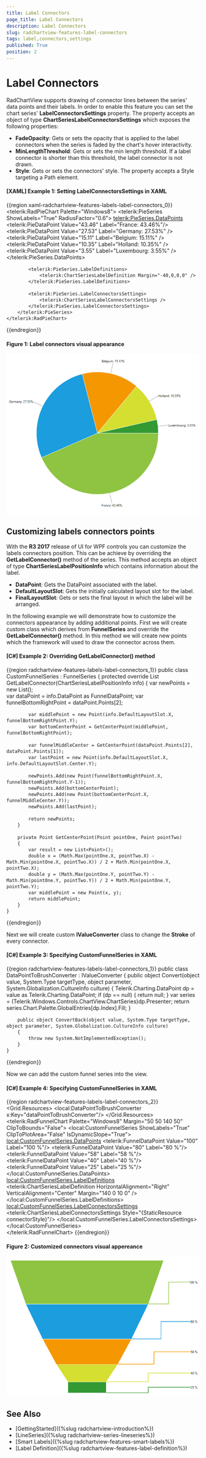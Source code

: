 ```yaml
---
title: Label Connectors
page_title: Label Connectors
description: Label Connectors
slug: radchartview-features-label-connectors
tags: label,connectors,settings
published: True
position: 2
---
```


# Label Connectors

RadChartView supports drawing of connector lines between the series' data points and their labels. In order to enable this feature you can set the chart series' __LabelConnectorsSettings__ property. The property accepts an object of type __ChartSeriesLabelConnectorsSettings__ which exposes the following properties:
* __FadeOpacity__: Gets or sets the opacity that is applied to the label connectors when the series is faded by the chart's hover interactivity.
* __MinLengthThreshold__: Gets or sets the min length threshold. If a label connector is shorter than this threshold, the label connector is not drawn.
* __Style__: Gets or sets the connectors' style. The property accepts a Style targeting a Path element.

#### __[XAML] Example 1: Setting LabelConnectorsSettings in XAML__
{{region xaml-radchartview-features-labels-label-connectors_0}}
	<telerik:RadPieChart Palette="Windows8">
		<telerik:PieSeries ShowLabels="True" RadiusFactor="0.6">
			<telerik:PieSeries.DataPoints>
				<telerik:PieDataPoint Value="43.46" Label="France: 43.46%"/>
				<telerik:PieDataPoint Value="27.53" Label="Germany: 27.53%" />
				<telerik:PieDataPoint Value="15.11" Label="Belgium: 15.11%" />
				<telerik:PieDataPoint Value="10.35" Label="Holland: 10.35%" />
				<telerik:PieDataPoint Value="3.55" Label="Luxembourg: 3.55%" />
			</telerik:PieSeries.DataPoints>

			<telerik:PieSeries.LabelDefinitions>
				<telerik:ChartSeriesLabelDefinition Margin="-40,0,0,0" />
			</telerik:PieSeries.LabelDefinitions>

			<telerik:PieSeries.LabelConnectorsSettings>
				<telerik:ChartSeriesLabelConnectorsSettings />
			</telerik:PieSeries.LabelConnectorsSettings>
		</telerik:PieSeries>            
	</telerik:RadPieChart>
{{endregion}}

#### __Figure 1: Label connectors visual appearance__
![](images/radchartview-features-smart-labels-labelconnectors_01.png.png)

## Customizing labels connectors points

With the __R3 2017__ release of UI for WPF controls you can customize the labels connectors position. This can be achieve by overriding the __GetLabelConnector()__ method of the series. This method accepts an object of type __ChartSeriesLabelPositionInfo__ which contains information about the label. 

* __DataPoint__: Gets the DataPoint associated with the label.
* __DefaultLayoutSlot__: Gets the initially calculated layout slot for the label.
* __FinalLayoutSlot__: Gets or sets the final layout in which the label will be arranged.

In the following example we will demonstrate how to customize the connectors appearance by adding additional points. First we will create custom class which derives from __FunnelSeries__ and override the __GetLabelConnector()__ method. In this method we will create new points which the framework will used to draw the connector across them.

#### __[C#] Example 2: Overriding GetLabelConnector() method__
{{region radchartview-features-labels-label-connectors_1}}
	public class CustomFunnelSeries : FunnelSeries
    {
        protected override List<Point> GetLabelConnector(ChartSeriesLabelPositionInfo info)
        {
            var newPoints = new List<Point>();          
            var dataPoint = info.DataPoint as FunnelDataPoint;
            var funnelBottomRightPoint = dataPoint.Points[2];

            var middlePoint = new Point(info.DefaultLayoutSlot.X, funnelBottomRightPoint.Y);
            var bottomCenterPoint = GetCenterPoint(middlePoint, funnelBottomRightPoint);

            var funnelMiddleCenter = GetCenterPoint(dataPoint.Points[2], dataPoint.Points[1]);
            var lastPoint = new Point(info.DefaultLayoutSlot.X, info.DefaultLayoutSlot.Center.Y);

            newPoints.Add(new Point(funnelBottomRightPoint.X, funnelBottomRightPoint.Y-1));
            newPoints.Add(bottomCenterPoint);
            newPoints.Add(new Point(bottomCenterPoint.X, funnelMiddleCenter.Y));
            newPoints.Add(lastPoint);

            return newPoints;
        }

        private Point GetCenterPoint(Point pointOne, Point pointTwo)
        {
            var result = new List<Point>();
            double x = (Math.Max(pointOne.X, pointTwo.X) - Math.Min(pointOne.X, pointTwo.X)) / 2 + Math.Min(pointOne.X, pointTwo.X);
            double y = (Math.Max(pointOne.Y, pointTwo.Y) - Math.Min(pointOne.Y, pointTwo.Y)) / 2 + Math.Min(pointOne.Y, pointTwo.Y);
            var middlePoint = new Point(x, y);
            return middlePoint;
        }
    }
{{endregion}}

Next we will create custom __IValueConverter__ class to change the __Stroke__ of every connector.

#### __[C#] Example 3: Specifying CustomFunnelSeries in XAML__
{{region radchartview-features-labels-label-connectors_1}}
	public class DataPointToBrushConverter : IValueConverter
	{
		public object Convert(object value, System.Type targetType, object parameter, System.Globalization.CultureInfo culture)
		{
			Telerik.Charting.DataPoint dp = value as Telerik.Charting.DataPoint;
			if (dp == null)
			{
				return null;
			}
			var series = (Telerik.Windows.Controls.ChartView.ChartSeries)dp.Presenter;
			return series.Chart.Palette.GlobalEntries[dp.Index].Fill;
		}

		public object ConvertBack(object value, System.Type targetType, object parameter, System.Globalization.CultureInfo culture)
		{
			throw new System.NotImplementedException();
		}
	}
{{endregion}}

Now we can add the custom funnel series into the view.

#### __[C#] Example 4: Specifying CustomFunnelSeries in XAML__
{{region radchartview-features-labels-label-connectors_2}}
	<Grid>
        <Grid.Resources>
            <local:DataPointToBrushConverter x:Key="dataPointToBrushConverter"/>
            <Style x:Key="connectorStyle" TargetType="Path">
                <Setter Property="Stroke" Value="{Binding Converter={StaticResource dataPointToBrushConverter}}" />
                <Setter Property="StrokeThickness" Value="2" />
            </Style>
        </Grid.Resources>
        <telerik:RadFunnelChart Palette="Windows8"  Margin="50 50 140 50" ClipToBounds="False">
            <local:CustomFunnelSeries ShowLabels="True" ClipToPlotArea="False"   IsDynamicSlope="True"> 
                <local:CustomFunnelSeries.DataPoints>
                    <telerik:FunnelDataPoint Value="100" Label="100 %"/>
                    <telerik:FunnelDataPoint Value="80" Label="80 %"/>
                    <telerik:FunnelDataPoint Value="58" Label="58 %"/>
                    <telerik:FunnelDataPoint Value="40" Label="40 %"/>
                    <telerik:FunnelDataPoint Value="25" Label="25 %"/>
                </local:CustomFunnelSeries.DataPoints>
                <local:CustomFunnelSeries.LabelDefinitions>
                    <telerik:ChartSeriesLabelDefinition HorizontalAlignment="Right" VerticalAlignment="Center" Margin="140 0 10 0" />
                </local:CustomFunnelSeries.LabelDefinitions>
                <local:CustomFunnelSeries.LabelConnectorsSettings>
                    <telerik:ChartSeriesLabelConnectorsSettings  Style="{StaticResource connectorStyle}"/>
                </local:CustomFunnelSeries.LabelConnectorsSettings>
            </local:CustomFunnelSeries>          
        </telerik:RadFunnelChart>
    </Grid>
{{endregion}}

#### __Figure 2: Customized connectors visual appereance__
![](images/radchartview-features-customized-labelconnectors_02.png)

## See Also
* [GettingStarted]({%slug radchartview-introduction%})
* [LineSeries]({%slug radchartview-series-lineseries%})
* [Smart Labels]({%slug radchartview-features-smart-labels%})
* [Label Definition]({%slug radchartview-features-label-definition%})
